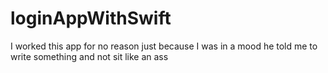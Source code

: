 # loginAppWithSwift
I worked this app for no reason just because I was in a mood he told me to write something and not sit like an ass
